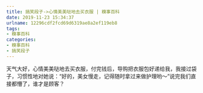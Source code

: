 ```yaml
---
title: 搞笑段子->心情美美哒地去买衣服 | 糗事百科
date: 2019-11-23 15:34:37
urlname: 12296cdf2fcd69d6319ae8a2ef119eb8
tags: 
- 糗事百科
categories:
- 糗事百科
- 搞笑段子
---
```

天气大好，心情美美哒地去买衣服，付完钱后，导购把衣服包好递给我，我接过袋子，习惯性地对她说：“好的，美女慢走，记得随时拿过来做护理哟～”说完我们直接都懵了，谁才是顾客？


